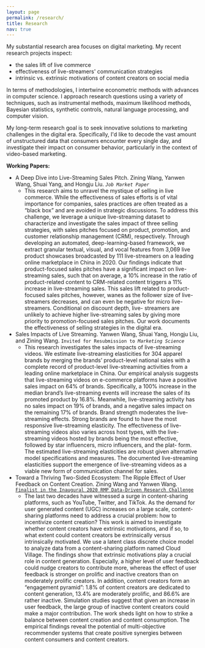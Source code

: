 ```yaml
---
layout: page
permalink: /research/
title: Research
nav: true
---
```

My substantial research area focuses on digital marketing. My recent research projects inspect:
- the sales lift of live commerce
- effectiveness of live-streamers' communication strategies
- intrinsic vs. extrinsic motivations of content creators on social media

In terms of methodologies, I intertwine econometric methods with advances in computer science. I approach research questions using a variety of techniques, such as instrumental methods, maximum likelihood methods, Bayesian statistics, synthetic controls, natural language processing, and computer vision.

My long-term research goal is to seek innovative solutions to marketing challenges in the digital era. Specifically, I'd like to decode the vast amount of unstructured data that consumers encounter every single day, and investigate their impact on consumer behavior, particularly in the context of video-based marketing.

**Working Papers:**
- A Deep Dive into Live-Streaming Sales Pitch. Zining Wang, Yanwen Wang, Shuai Yang, and Hongju Liu.
*`Job Market Paper`*
  - This research aims to unravel the mystique of selling in live commerce. While the effectiveness of sales efforts is of vital importance for companies, sales practices are often treated as a “black box” and are avoided in strategic discussions. To address this challenge, we leverage a unique live-streaming dataset to characterize and investigate the sales impact of three selling strategies, with sales pitches focused on product, promotion, and customer relationship management (CRM), respectively. Through developing an automated, deep-learning-based framework, we extract granular textual, visual, and vocal features from 3,069 live product showcases broadcasted by 111 live-streamers on a leading online marketplace in China in 2020. Our findings indicate that product-focused sales pitches have a significant impact on live-streaming sales, such that on average, a 10% increase in the ratio of product-related content to CRM-related content triggers a 11% increase in live-streaming sales. This sales lift related to product-focused sales pitches, however, wanes as the follower size of live-streamers decreases, and can even be negative for micro live-streamers. Conditional on discount depth, live- streamers are unlikely to achieve higher live-streaming sales by giving more priority to promotion-focused sales pitches. Our work documents the effectiveness of selling strategies in the digital era.
- Sales Impacts of Live Streaming. Yanwen Wang, Shuai Yang, Hongju Liu, and Zining Wang. `Invited for Resubmission to`*` Marketing Science`*
  - This research investigates the sales impacts of live-streaming videos. We estimate live-streaming elasticities for 304 apparel brands by merging the brands’ product-level national sales with a complete record of product-level live-streaming activities from a leading online marketplace in China. Our empirical analysis suggests that live-streaming videos on e-commerce platforms have a positive sales impact on 64% of brands. Specifically, a 100% increase in the median brand’s live-streaming events will increase the sales of its promoted product by 16.8%. Meanwhile, live-streaming activity has no sales impact on 19% of brands, and a negative sales impact on the remaining 17% of brands. Brand strength moderates the live-streaming effects. Strong brands are found to have the most responsive live-streaming elasticity. The effectiveness of live-streaming videos also varies across host types, with the live-streaming videos hosted by brands being the most effective, followed by star influencers, micro influencers, and the plat- form. The estimated live-streaming elasticities are robust given alternative model specifications and measures. The documented live-streaming elasticities support the emergence of live-streaming videos as a viable new form of communication channel for sales.
- Toward a Thriving Two-Sided Ecosystem: The Ripple Effect of User Feedback on Content Creation. Zining Wang and Yanwen Wang. [`Finalist in the Inaugural 2020 RMP Data-Driven Research Challenge`](https://connect.informs.org/communities/community-home/digestviewer/viewthread?GroupId=469&MessageKey=00e71c98-3c85-4b72-8064-d91b7456e1bd&CommunityKey=1d5653fa-85c8-46b3-8176-869b140e5e3c&tab=digestviewer)
  - The last two decades have witnessed a surge in content-sharing platforms, such as YouTube, Twitter, and TikTok. As the demand for user generated content (UGC) increases on a large scale, content-sharing platforms need to address a crucial problem: how to incentivize content creation? This work is aimed to investigate whether content creators have extrinsic motivations, and if so, to what extent could content creators be extrinsically versus intrinsically motivated. We use a latent class discrete choice model to analyze data from a content-sharing platform named Cloud Village. The findings show that extrinsic motivations play a crucial role in content generation. Especially, a higher level of user feedback could nudge creators to contribute more, whereas the effect of user feedback is stronger on prolific and inactive creators than on moderately prolific creators. In addition, content creators form an “engagement pyramid”: 1.8% of content creators are dedicated to content generation, 13.4% are moderately prolific, and 86.6% are rather inactive. Simulation studies suggest that given an increase in user feedback, the large group of inactive content creators could make a major contribution. The work sheds light on how to strike a balance between content creation and content consumption. The empirical findings reveal the potential of multi-objective recommender systems that create positive synergies between content consumers and content creators.
